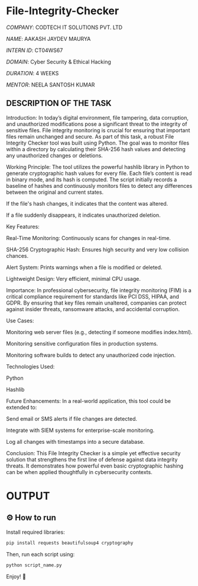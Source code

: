 # File-Integrity-Checker

*COMPANY*: CODTECH IT SOLUTIONS PVT. LTD

*NAME*: AAKASH JAYDEV MAURYA

*INTERN ID*: CT04WS67

*DOMAIN*: Cyber Security & Ethical Hacking

*DURATION*: 4 WEEKS

*MENTOR*: NEELA SANTOSH KUMAR

## DESCRIPTION OF THE TASK

Introduction:
In today’s digital environment, file tampering, data corruption, and unauthorized modifications pose a significant threat to the integrity of sensitive files. File integrity monitoring is crucial for ensuring that important files remain unchanged and secure. As part of this task, a robust File Integrity Checker tool was built using Python. The goal was to monitor files within a directory by calculating their SHA-256 hash values and detecting any unauthorized changes or deletions.

Working Principle:
The tool utilizes the powerful hashlib library in Python to generate cryptographic hash values for every file. Each file’s content is read in binary mode, and its hash is computed. The script initially records a baseline of hashes and continuously monitors files to detect any differences between the original and current states.

If the file's hash changes, it indicates that the content was altered.

If a file suddenly disappears, it indicates unauthorized deletion.

Key Features:

Real-Time Monitoring: Continuously scans for changes in real-time.

SHA-256 Cryptographic Hash: Ensures high security and very low collision chances.

Alert System: Prints warnings when a file is modified or deleted.

Lightweight Design: Very efficient, minimal CPU usage.

Importance:
In professional cybersecurity, file integrity monitoring (FIM) is a critical compliance requirement for standards like PCI DSS, HIPAA, and GDPR. By ensuring that key files remain unaltered, companies can protect against insider threats, ransomware attacks, and accidental corruption.

Use Cases:

Monitoring web server files (e.g., detecting if someone modifies index.html).

Monitoring sensitive configuration files in production systems.

Monitoring software builds to detect any unauthorized code injection.

Technologies Used:

Python

Hashlib

Future Enhancements:
In a real-world application, this tool could be extended to:

Send email or SMS alerts if file changes are detected.

Integrate with SIEM systems for enterprise-scale monitoring.

Log all changes with timestamps into a secure database.

Conclusion:
This File Integrity Checker is a simple yet effective security solution that strengthens the first line of defense against data integrity threats. It demonstrates how powerful even basic cryptographic hashing can be when applied thoughtfully in cybersecurity contexts.

# OUTPUT



## ⚙️ How to run

Install required libraries:
```bash
pip install requests beautifulsoup4 cryptography
```

Then, run each script using:
```bash
python script_name.py
```

Enjoy! 🚀

